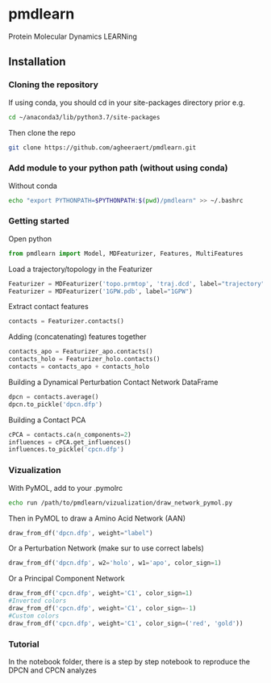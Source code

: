 # pmdlearn
Protein Molecular Dynamics LEARNing 

## Installation
### Cloning the repository
If using conda, you should cd in your site-packages directory prior e.g.
```bash 
cd ~/anaconda3/lib/python3.7/site-packages
```
Then  clone the repo
```bash
git clone https://github.com/agheeraert/pmdlearn.git
```
### Add module to your python path (without using conda)
Without conda
```bash
echo "export PYTHONPATH=$PYTHONPATH:$(pwd)/pmdlearn" >> ~/.bashrc
```
### Getting started
Open python
```python
from pmdlearn import Model, MDFeaturizer, Features, MultiFeatures
```
Load a trajectory/topology in the Featurizer
```python
Featurizer = MDFeaturizer('topo.prmtop', 'traj.dcd', label="trajectory")
Featurizer = MDFeaturizer('1GPW.pdb', label="1GPW")
```
Extract contact features
```python
contacts = Featurizer.contacts()
```
Adding (concatenating) features together
```python
contacts_apo = Featurizer_apo.contacts()
contacts_holo = Featurizer_holo.contacts()
contacts = contacts_apo + contacts_holo
```
Building a Dynamical Perturbation Contact Network DataFrame
```python
dpcn = contacts.average()
dpcn.to_pickle('dpcn.dfp')
```
Building a Contact PCA
```python
cPCA = contacts.ca(n_components=2)
influences = cPCA.get_influences()
influences.to_pickle('cpcn.dfp')
```
### Vizualization
With PyMOL, add to your .pymolrc
```bash
echo run /path/to/pmdlearn/vizualization/draw_network_pymol.py
```
Then in PyMOL to draw a Amino Acid Network (AAN)
```python
draw_from_df('dpcn.dfp', weight="label")
```
Or a Perturbation Network (make sur to use correct labels)
```python
draw_from_df('dpcn.dfp', w2='holo', w1='apo', color_sign=1)
```
Or a Principal Component Network
```python
draw_from_df('cpcn.dfp', weight='C1', color_sign=1)
#Inverted colors
draw_from_df('cpcn.dfp', weight='C1', color_sign=-1)
#Custom colors
draw_from_df('cpcn.dfp', weight='C1', color_sign=('red', 'gold'))
```
### Tutorial
In the notebook folder, there is a step by step notebook to reproduce the DPCN and CPCN analyzes

